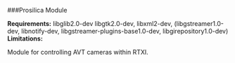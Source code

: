 ###Prosilica Module

<!--
**Requirements:** [vimba sdk](https://www.alliedvision.com/fileadmin/content/software/software/Vimba/Vimba_v1.4_Linux.tgz)  
-->
**Requirements:** libglib2.0-dev libgtk2.0-dev, libxml2-dev, (libgstreamer1.0-dev, libnotify-dev, libgstreamer-plugins-base1.0-dev, libgirepository1.0-dev)  
**Limitations:**  

Module for controlling AVT cameras within RTXI. 
